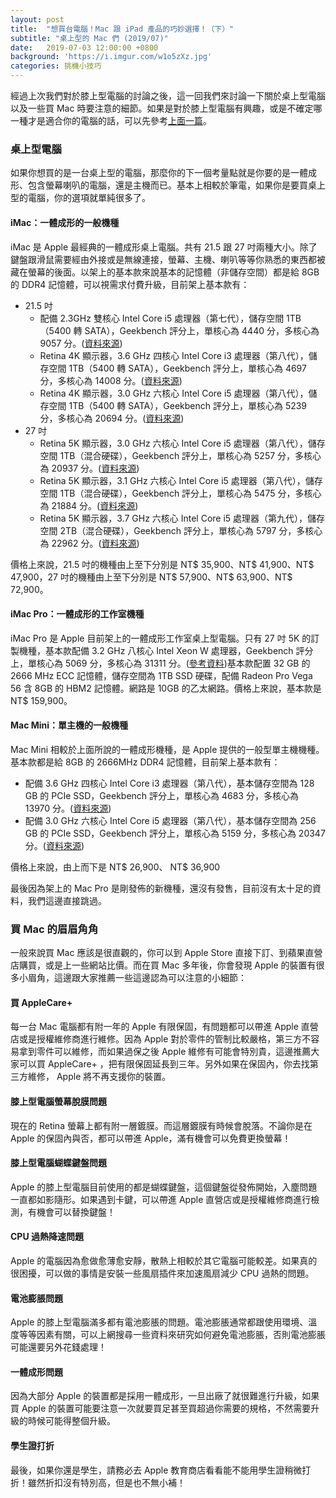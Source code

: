 ```yaml
---
layout: post
title:  "想買台電腦！Mac 跟 iPad 產品的巧妙選擇！（下）"
subtitle: "桌上型的 Mac 們 (2019/07)"
date:   2019-07-03 12:00:00 +0800
background: 'https://i.imgur.com/w1o5zXz.jpg'
categories: 挑機小技巧
---
```


經過上次我們對於膝上型電腦的討論之後，這一回我們來討論一下關於桌上型電腦以及一些買 Mac 時要注意的細節。如果是對於膝上型電腦有興趣，或是不確定哪一種才是適合你的電腦的話，可以先參考[上面一篇]({{site.url}}{{site.baseurl}}/挑機小技巧/2019/06/26/Pick-Mac-I.html)。

### 桌上型電腦

如果你想買的是一台桌上型的電腦，那麼你的下一個考量點就是你要的是一體成形、包含螢幕喇叭的電腦，還是主機而已。基本上相較於筆電，如果你是要買桌上型的電腦，你的選項就單純很多了。

#### iMac：一體成形的一般機種

iMac 是 Apple 最經典的一體成形桌上電腦。共有 21.5 跟 27 吋兩種大小。除了鍵盤跟滑鼠需要經由外接或是無線連接，螢幕、主機、喇叭等等你熟悉的東西都被藏在螢幕的後面。以架上的基本款來說基本的記憶體（非儲存空間）都是給 8GB 的 DDR4 記憶體，可以視需求付費升級，目前架上基本款有：

* 21.5 吋
    * 配備 2.3GHz 雙核心 Intel Core i5 處理器（第七代），儲存空間 1TB （5400 轉 SATA），Geekbench 評分上，單核心為 4440 分，多核心為 9057 分。([資料來源](https://browser.geekbench.com/macs/410))
    * Retina 4K 顯示器，3.6 GHz 四核心 Intel Core i3 處理器（第八代），儲存空間 1TB（5400 轉 SATA），Geekbench 評分上，單核心為 4697 分，多核心為 14008 分。([資料來源](https://browser.geekbench.com/macs/442))
    * Retina 4K 顯示器，3.0 GHz 六核心 Intel Core i5 處理器（第八代），儲存空間 1TB（5400 轉 SATA），Geekbench 評分上，單核心為 5239 分，多核心為 20694 分。([資料來源](https://browser.geekbench.com/macs/444))
* 27 吋
    * Retina 5K 顯示器，3.0 GHz 六核心 Intel Core i5 處理器（第八代），儲存空間 1TB（混合硬碟），Geekbench 評分上，單核心為 5257 分，多核心為 20937 分。([資料來源](https://browser.geekbench.com/macs/440))
    * Retina 5K 顯示器，3.1 GHz 六核心 Intel Core i5 處理器（第八代），儲存空間 1TB（混合硬碟），Geekbench 評分上，單核心為 5475 分，多核心為 21884 分。([資料來源](https://browser.geekbench.com/macs/441))
    * Retina 5K 顯示器，3.7 GHz 六核心 Intel Core i5 處理器（第九代），儲存空間 2TB（混合硬碟），Geekbench 評分上，單核心為 5797 分，多核心為 22962 分。([資料來源](https://browser.geekbench.com/macs/439))

價格上來說，21.5 吋的機種由上至下分別是 NT$ 35,900、NT$ 41,900、NT$ 47,900，27 吋的機種由上至下分別是 NT$ 57,900、NT$ 63,900、NT$ 72,900。

#### iMac Pro：一體成形的工作室機種

iMac Pro 是 Apple 目前架上的一體成形工作室桌上型電腦。只有 27 吋 5K 的訂製機種，基本款配備 3.2 GHz 八核心 Intel Xeon W 處理器，Geekbench 評分上，單核心為 5069 分，多核心為 31311 分。([參考資料](https://browser.geekbench.com/macs/426))基本款配置 32 GB 的 2666 MHz ECC 記憶體，儲存空間為 1TB SSD 硬碟，配備 Radeon Pro Vega 56 含 8GB 的 HBM2 記憶體。網路是 10GB 的乙太網路。價格上來說，基本款是 NT$ 159,900。

#### Mac Mini：單主機的一般機種

Mac Mini 相較於上面所說的一體成形機種，是 Apple 提供的一般型單主機機種。基本款都是給 8GB 的 2666MHz DDR4 記憶體，目前架上基本款有：

* 配備 3.6 GHz 四核心 Intel Core i3 處理器（第八代），基本儲存空間為 128 GB 的 PCIe SSD，Geekbench 評分上，單核心為 4683 分，多核心為 13970 分。([資料來源](https://browser.geekbench.com/macs/435))
* 配備 3.0 GHz 六核心 Intel Core i5 處理器（第八代），基本儲存空間為 256 GB 的 PCIe SSD，Geekbench 評分上，單核心為 5159 分，多核心為 20347 分。([資料來源](https://browser.geekbench.com/macs/436))

價格上來說，由上而下是 NT$ 26,900、 NT$ 36,900

最後因為架上的 Mac Pro 是剛發佈的新機種，還沒有發售，目前沒有太十足的資料，我們這邊直接跳過。

### 買 Mac 的眉眉角角

一般來說買 Mac 應該是很直觀的，你可以到 Apple Store 直接下訂、到蘋果直營店購買，或是上一些網站比價。而在買 Mac 多年後，你會發現 Apple 的裝置有很多小眉角，這邊跟大家推薦一些這邊認為可以注意的小細節：

#### 買 AppleCare+

每一台 Mac 電腦都有附一年的 Apple 有限保固，有問題都可以帶進 Apple 直營店或是授權維修商進行維修。因為 Apple 對於零件的管制比較嚴格，第三方不容易拿到零件可以維修，而如果過保之後 Apple 維修有可能會特別貴，這邊推薦大家可以買 AppleCare+ ，把有限保固延長到三年。另外如果在保固內，你去找第三方維修， Apple 將不再支援你的裝置。

#### 膝上型電腦螢幕脫膜問題

現在的 Retina 螢幕上都有附一層鍍膜。而這層鍍膜有時候會脫落。不論你是在 Apple 的保固內與否，都可以帶進 Apple，滿有機會可以免費更換螢幕！

#### 膝上型電腦蝴蝶鍵盤問題

Apple 的膝上型電腦目前使用的都是蝴蝶鍵盤，這個鍵盤從發佈開始，入塵問題一直都如影隨形。如果遇到卡鍵，可以帶進 Apple 直營店或是授權維修商進行檢測，有機會可以替換鍵盤！

#### CPU 過熱降速問題

Apple 的電腦因為愈做愈薄愈安靜，散熱上相較於其它電腦可能較差。如果真的很困擾，可以做的事情是安裝一些風扇插件來加速風扇減少 CPU 過熱的問題。

#### 電池膨脹問題

Apple 的膝上型電腦滿多都有電池膨脹的問題。電池膨脹通常都跟使用環境、溫度等等因素有關，可以上網搜尋一些資料來研究如何避免電池膨脹，否則電池膨脹可能還要另外花錢處理！

#### 一體成形問題

因為大部分 Apple 的裝置都是採用一體成形，一旦出廠了就很難進行升級，如果買 Apple 的裝置可能要注意一次就要買足甚至買超過你需要的規格，不然需要升級的時候可能得整個升級。

#### 學生證打折

最後，如果你還是學生，請務必去 Apple 教育商店看看能不能用學生證稍微打折！雖然折扣沒有特別高，但是也不無小補！